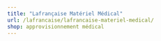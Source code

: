 ```yaml
---
title: "Lafrançaise Matériel Médical"
url: /lafrancaise/lafrancaise-materiel-medical/
shop: approvisionnement médical
---
```

